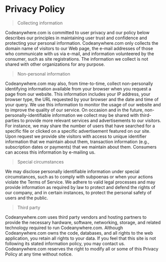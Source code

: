 # Privacy Policy

> Collecting information

Codeanywhere.com is committed to user privacy and our policy below describes our principles in maintaining user trust and confidence and protecting your personal information.
Codeanywhere.com only collects the domain name of visitors to our Web page, the e-mail addresses of those who communicate with us via e-mail, and information volunteered by the consumer, such as site registrations. The information we collect is not shared with other organizations for any purpose.

> Non-personal information

Codeanywhere.com may also, from time-to-time, collect non-personally identifying information available from your browser when you request a page from our website. This information includes your IP address, your browser type, the URL requested by your browser and the date and time of your query. We use this information to monitor the usage of our website and to improve the quality of our service.
On occasion and in the future, non-personally-identifiable information we collect may be shared with third-parties to provide more relevant services and advertisements to our visitors. For instance, we may share the number of users that have searched for a specific file or clicked on a specific advertisement featured on our site.
Upon request we provide site visitors with access to unique identifier information that we maintain about them, transaction information (e.g., subscription dates or payments) that we maintain about them. Consumers can access this information by e-mailing us.

> Special circumstances

We may disclose personally identifiable information under special circumstances, such as to comply with subpoenas or when your actions violate the Terms of Service.
We adhere to valid legal processes and may provide information as required by law to protect and defend the rights of our company, and in certain instances, to protect the personal safety of users and the public.

> Third party

Codeanywhere.com uses third party vendors and hosting partners to provide the necessary hardware, software, networking, storage, and related technology required to run Codeanywhere.com. Although Codeanywhere.com owns the code, databases, and all rights to the web application, you retain all rights to your data.
If you feel that this site is not following its stated information policy, you may contact us. Codeanywhere.com reserves the right to modify all or some of this Privacy Policy at any time without notice.

